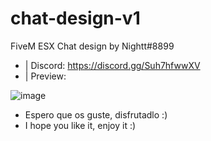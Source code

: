 # chat-design-v1
FiveM ESX Chat design by Nightt#8899


- | Discord: https://discord.gg/Suh7hfwwXV
- | Preview: 

 ![image](https://user-images.githubusercontent.com/101990128/160261004-de892d69-1231-42d0-8310-7e0a63a62c92.png)

- Espero que os guste, disfrutadlo :)
- I hope you like it, enjoy it :)
